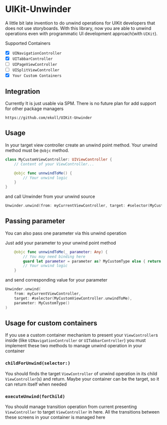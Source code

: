 # UIKit-Unwinder

A little bit late invention to do unwind operations for UIKit developers that does not use storyboards. With this library, now you are able to unwind operations even with programmatic UI development approach(with `UIKit`).

Supported Containers

- [x] `UINavigationController`
- [x] `UITabbarController`
- [ ] `UIPageViewController`
- [ ] `UISplitViewController`
- [x] `Your Custom Containers`

## Integration

Currently It is just usable via SPM. There is no future plan for add support for other package managers 

```
https://github.com/ekoll/UIKit-Unwinder
```

## Usage

In your target view controller create an unwind point method. Your unwind method must be ```@objc``` method.

```swift
class MyCustomViewController: UIViewController {
    // Content of your ViewController...

    @objc func unnwindToMe() {
        // Your unwind logic
    }
}

```

and call Unwinder from your unwind source

```swift
Unwinder.unwind(from: myCurrentViewController, target: #selector(MyCustomViewController.unwindToMe))
```

## Passing parameter

You can also pass one parameter via this unwind operation

Just add your parameter to your unwind point method

```swift
    @objc func unnwindToMe(_ parameter: Any) {
        // You may need binding here
        guard let parameter = parameter as? MyCustomType else { return }
        // Your unwind logic
    }

```

and send corresponding value for your parameter

```swift
Unwinder.unwind(
    from: myCurrentViewController,
    target: #selector(MyCustomViewController.unwindToMe),
    parameter: MyCustomType()
)
```

## Usage for custom containers

If you use a custom container mechanism to present your ```ViewController```s inside (like ```UINavigationController``` or ```UITabbarController```) you must implement these two methods to manage unwind operation in your container

### ```childForUnwind(selector:)```

You should finds the target ```ViewController``` of unwind operation in its child ```ViewController```(s) and return. Maybe your container can be the target, so it can return itself when needed

### ```executeUnwind(forChild)```

You should manage transition operation from current presenting ```ViewController``` to target ```ViewController``` in here. All the transitions between these screens in your container is managed here